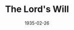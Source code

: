 ---
title: The Lord's Will
date: 1935-02-26
closing_date:
layout: productions
playbill:
Theatre: Theatre Jacksonville
cast:
- Negro Spirituals: Douglas Green
- Lem Adams: Joseph Marron
- Mary Adams: Winifred Snowden
- Mrs. Jones: Zide F. Broward
crew:
- Director: Margaret Pumpelly
---